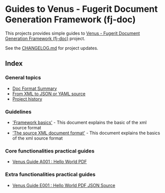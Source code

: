 # Guides to Venus - Fugerit Document Generation Framework (fj-doc)  

This projects provides simple guides to [Venus - Fugerit Document Generation Framework (fj-doc)](https://github.com/fugerit-org/fj-doc) project.

See the [CHANGELOG.md](CHANGELOG.md) for project updates.

## Index

### General topics
* [Doc Format Summary](src/docs/common/doc_format_summary.md)
* [From XML to JSON or YAML source](src/docs/common/doc_from_xml_to_json_or_yaml.md)
* [Project history](src/docs/common/history.md)

### Guidelines
* ['Framework basics'](src/docs/guidelines/G001_basics.md) - This document explains the basic of the xml source format
* ['The source XML document format'](src/docs/guidelines/G002_xml_format.md) - This document explains the basics of the xml source format

### Core functionalities practical guides
* [Venus Guide A001 : Hello World PDF](fj-doc-guides-A001-hello-world-pdf/README.md)

### Extra functionalities practical guides
* [Venus Guide E001 : Hello World PDF JSON Source](fj-doc-guides-E001-hello-world-pdf-json-source/README.md)

